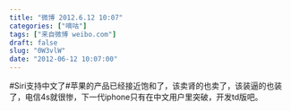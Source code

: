 ```yaml
---
title: "微博 2012.6.12 10:07"
categories: ["嘀咕"]
tags: ["来自微博 weibo.com"]
draft: false
slug: "0W3vlW"
date: "2012-06-12 10:07:00"
---
```


<p>#Siri支持中文了#苹果的产品已经接近饱和了，该卖肾的也卖了，该装逼的也装了，电信4s就很惨，下一代iphone只有在中文用户里突破，开发td版吧。 ​​​​</p>
